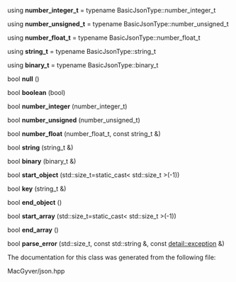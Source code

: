 <div id="classdetail_1_1json__sax__acceptor">

</div>

<span id="classdetail_1_1json__sax__acceptor"
label="classdetail_1_1json__sax__acceptor"></span>

<div class="DoxyCompactItemize">

<span id="classdetail_1_1json__sax__acceptor_ad77c7f938c8af42cbac8019e9ff9d873"
label="classdetail_1_1json__sax__acceptor_ad77c7f938c8af42cbac8019e9ff9d873"></span>
using **number_integer_t** = typename BasicJsonType::number_integer_t

<span id="classdetail_1_1json__sax__acceptor_a084d8f020af38f026f4c54717a7c9a31"
label="classdetail_1_1json__sax__acceptor_a084d8f020af38f026f4c54717a7c9a31"></span>
using **number_unsigned_t** = typename BasicJsonType::number_unsigned_t

<span id="classdetail_1_1json__sax__acceptor_ade833f85ba121e88b2db31e9ac12f307"
label="classdetail_1_1json__sax__acceptor_ade833f85ba121e88b2db31e9ac12f307"></span>
using **number_float_t** = typename BasicJsonType::number_float_t

<span id="classdetail_1_1json__sax__acceptor_ae8c1db85a3deecd8aa43474ae07cf136"
label="classdetail_1_1json__sax__acceptor_ae8c1db85a3deecd8aa43474ae07cf136"></span>
using **string_t** = typename BasicJsonType::string_t

<span id="classdetail_1_1json__sax__acceptor_aab5e83f6e2512b51b0c8f65364af63d9"
label="classdetail_1_1json__sax__acceptor_aab5e83f6e2512b51b0c8f65364af63d9"></span>
using **binary_t** = typename BasicJsonType::binary_t

</div>

<div class="DoxyCompactItemize">

<span id="classdetail_1_1json__sax__acceptor_a4ed18878e3967f3512eb4e8d4e1e9396"
label="classdetail_1_1json__sax__acceptor_a4ed18878e3967f3512eb4e8d4e1e9396"></span>
bool **null** ()

<span id="classdetail_1_1json__sax__acceptor_a356a53a3cdc5816f794597112756ce01"
label="classdetail_1_1json__sax__acceptor_a356a53a3cdc5816f794597112756ce01"></span>
bool **boolean** (bool)

<span id="classdetail_1_1json__sax__acceptor_a1ac59d95160475c9761c35a686ad7016"
label="classdetail_1_1json__sax__acceptor_a1ac59d95160475c9761c35a686ad7016"></span>
bool **number_integer** (number_integer_t)

<span id="classdetail_1_1json__sax__acceptor_a812597db7d13d68d3fc0cc0451156d7b"
label="classdetail_1_1json__sax__acceptor_a812597db7d13d68d3fc0cc0451156d7b"></span>
bool **number_unsigned** (number_unsigned_t)

<span id="classdetail_1_1json__sax__acceptor_abaf24f1336b5a204cfad9132967a9aab"
label="classdetail_1_1json__sax__acceptor_abaf24f1336b5a204cfad9132967a9aab"></span>
bool **number_float** (number_float_t, const string_t &)

<span id="classdetail_1_1json__sax__acceptor_aa8ecef0d8f7096cd72acc95d0c349013"
label="classdetail_1_1json__sax__acceptor_aa8ecef0d8f7096cd72acc95d0c349013"></span>
bool **string** (string_t &)

<span id="classdetail_1_1json__sax__acceptor_a1641a2fd047419e91253b1635970f2de"
label="classdetail_1_1json__sax__acceptor_a1641a2fd047419e91253b1635970f2de"></span>
bool **binary** (binary_t &)

<span id="classdetail_1_1json__sax__acceptor_a13a84661a9c697058a50741567751336"
label="classdetail_1_1json__sax__acceptor_a13a84661a9c697058a50741567751336"></span>
bool **start_object** (std::size_t=static_cast$<$ std::size_t $>$(-1))

<span id="classdetail_1_1json__sax__acceptor_ac5bd1fdedf4292062a554c96b0a857bd"
label="classdetail_1_1json__sax__acceptor_ac5bd1fdedf4292062a554c96b0a857bd"></span>
bool **key** (string_t &)

<span id="classdetail_1_1json__sax__acceptor_a0f6fdb3c1d975b49dfc92f5a41096855"
label="classdetail_1_1json__sax__acceptor_a0f6fdb3c1d975b49dfc92f5a41096855"></span>
bool **end_object** ()

<span id="classdetail_1_1json__sax__acceptor_a23fbef6b0be5b4d8e38b207909a5ad7e"
label="classdetail_1_1json__sax__acceptor_a23fbef6b0be5b4d8e38b207909a5ad7e"></span>
bool **start_array** (std::size_t=static_cast$<$ std::size_t $>$(-1))

<span id="classdetail_1_1json__sax__acceptor_a78ce28c97dd3cb30e6c16a359eb4f9cc"
label="classdetail_1_1json__sax__acceptor_a78ce28c97dd3cb30e6c16a359eb4f9cc"></span>
bool **end_array** ()

<span id="classdetail_1_1json__sax__acceptor_ac46fea955b1e307c7b3eb755051e52ef"
label="classdetail_1_1json__sax__acceptor_ac46fea955b1e307c7b3eb755051e52ef"></span>
bool **parse_error** (std::size_t, const std::string &, const
[detail::exception](#classdetail_1_1exception) &)

</div>

The documentation for this class was generated from the following file:

<div class="DoxyCompactItemize">

MacGyver/json.hpp

</div>
